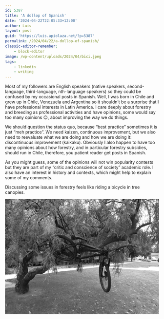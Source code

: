 ```yaml
---
id: 5387
title: 'A dollop of Spanish'
date: '2024-04-22T22:05:33+12:00'
author: Luis
layout: post
guid: 'https://luis.apiolaza.net/?p=5387'
permalink: /2024/04/22/a-dollop-of-spanish/
classic-editor-remember:
    - block-editor
image: /wp-content/uploads/2024/04/bici.jpeg
tags:
    - linkedin
    - writing
---
```


Most of my followers are English speakers (native speakers, second-language, third-language, nth-language speakers) so they could be confused by my occasional posts in Spanish. Well, I was born in Chile and grew up in Chile, Venezuela and Argentina so it shouldn’t be a surprise that I have professional interests in Latin America. I care deeply about forestry and breeding as professional activities and have opinions, some would say too many opinions 😉, about improving the way we do things.  
  
We should question the status quo, because “best practice” sometimes it is just “meh practice”. We need kaizen, continuous improvement, but we also need to reevaluate what we are doing and how we are doing it: discontinuous improvement (kaikaku). Obviously I also happen to have too many opinions about how forestry, and in particular forestry subsidies, should run in Chile, therefore, you patient reader get posts in Spanish.  
  
As you might guess, some of the opinions will not win popularity contests but they are part of my “critic and conscience of society” academic role. I also have an interest in history and contexts, which might help to explain some of my comments.  
  
Discussing some issues in forestry feels like riding a bicycle in tree canopies.

![Tree decorations outside the School of Forestry, Christchurch](/assets/images/bici.jpeg)